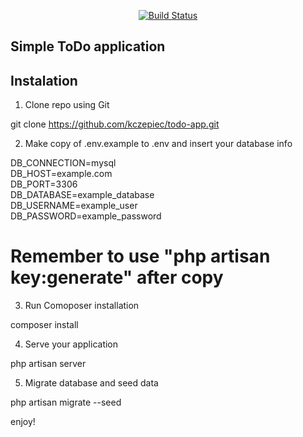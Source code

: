 <p align="center">
<a href="https://travis-ci.org/laravel/framework"><img src="https://travis-ci.org/laravel/framework.svg" alt="Build Status"></a>
</p>

## Simple ToDo application

## Instalation

1. Clone repo using Git

git clone https://github.com/kczepiec/todo-app.git

2. Make copy of .env.example to .env and insert your database info

DB_CONNECTION=mysql<br>
DB_HOST=example.com<br>
DB_PORT=3306<br>
DB_DATABASE=example_database<br>
DB_USERNAME=example_user<br>
DB_PASSWORD=example_password<br>

# Remember to use "php artisan key:generate" after copy

3. Run Comoposer installation

composer install

4. Serve your application

php artisan server

5. Migrate database and seed data

php artisan migrate --seed

enjoy!
